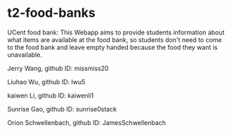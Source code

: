 # t2-food-banks

UCent food bank: This Webapp aims to provide students information about what items are available at the food bank, so students don't need to come to the food bank and leave empty handed because the food they want is unavailable.

Jerry Wang, github ID: missmiss20

Liuhao Wu, github ID: lwu5

kaiwen Li, github ID: kaiwenli1

Sunrise Gao, github ID: sunrise0stack

Orion Schwellenbach, github ID: JamesSchwellenbach
